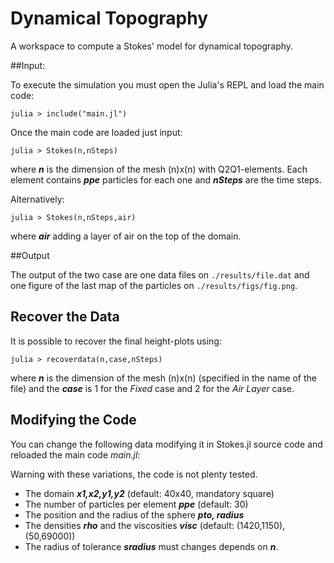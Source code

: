 # Dynamical Topography

A workspace to compute a Stokes' model for dynamical topography.

##Input:

To execute the simulation you must open the Julia's REPL and load the main code:

	julia > include("main.jl")

Once the main code are loaded just input:

	julia > Stokes(n,nSteps)

where ***n*** is the dimension of the mesh (n)x(n) with Q2Q1-elements. Each element contains ***ppe*** particles for each one and ***nSteps*** are the time steps.

Alternatively:

	julia > Stokes(n,nSteps,air)

where ***air*** adding a layer of air on the top of the domain.

##Output

The output of the two case are one data files on `./results/file.dat` and one figure of the last map of the particles on `./results/figs/fig.png`.

## Recover the Data

It is possible to recover the final height-plots using:

	julia > recoverdata(n,case,nSteps)

where ***n*** is the dimension of the mesh (n)x(n) (specified in the name of the file) and the ***case*** is 1 for the *Fixed* case and 2 for the *Air Layer* case.

## Modifying the Code
You can change the following data modifying it in Stokes.jl source code and reloaded the main code *main.jl*:

Warning with these variations, the code is not plenty tested.

- The domain ***x1,x2,y1,y2*** (default: 40x40, mandatory square)
- The number of particles per element ***ppe*** (default: 30)
- The position and the radius of the sphere ***pto, radius***
- The densities ***rho*** and the viscosities ***visc*** (default: (1420,1150), (50,69000))
- The radius of tolerance ***sradius*** must changes depends on ***n***.

